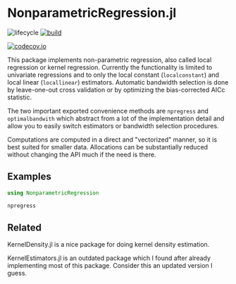 # NonparametricRegression.jl

<!-- Tidyverse lifecycle badges, see https://www.tidyverse.org/lifecycle/ Uncomment or delete as needed. -->
![lifecycle](https://img.shields.io/badge/lifecycle-experimental-orange.svg)<!--
![lifecycle](https://img.shields.io/badge/lifecycle-maturing-blue.svg)
![lifecycle](https://img.shields.io/badge/lifecycle-stable-green.svg)
![lifecycle](https://img.shields.io/badge/lifecycle-retired-orange.svg)
![lifecycle](https://img.shields.io/badge/lifecycle-archived-red.svg)
![lifecycle](https://img.shields.io/badge/lifecycle-dormant-blue.svg) -->
[![build](https://github.com/tbeason/NonparametricRegression.jl/workflows/CI/badge.svg)](https://github.com/tbeason/NonparametricRegression.jl/actions?query=workflow%3ACI)
<!-- travis-ci.com badge, uncomment or delete as needed, depending on whether you are using that service. -->
<!-- [![Build Status](https://travis-ci.com/tbeason/NonparametricRegression.jl.svg?branch=master)](https://travis-ci.com/tbeason/NonparametricRegression.jl) -->
<!-- Coverage badge on codecov.io, which is used by default. -->
[![codecov.io](http://codecov.io/github/tbeason/NonparametricRegression.jl/coverage.svg?branch=master)](http://codecov.io/github/tbeason/NonparametricRegression.jl?branch=master)
<!-- Documentation -- uncomment or delete as needed -->
<!--
[![Documentation](https://img.shields.io/badge/docs-stable-blue.svg)](https://tbeason.github.io/NonparametricRegression.jl/stable)
[![Documentation](https://img.shields.io/badge/docs-master-blue.svg)](https://tbeason.github.io/NonparametricRegression.jl/dev)
-->


This package implements non-parametric regression, also called local regression or kernel regression. Currently the functionality is limited to univariate regressions and to only the local constant (`localconstant`) and local linear (`locallinear`) estimators. Automatic bandwidth selection is done by leave-one-out cross validation or by optimizing the bias-corrected AICc statistic.

The two important exported convenience methods are `npregress` and `optimalbandwith` which abstract from a lot of the implementation detail and allow you to easily switch estimators or bandwidth selection procedures.

Computations are computed in a direct and "vectorized" manner, so it is best suited for smaller data. Allocations can be substantially reduced without changing the API much if the need is there.

## Examples

```julia
using NonparametricRegression

npregress

```


## Related

KernelDensity.jl is a nice package for doing kernel density estimation.

KernelEstimators.jl is an outdated package which I found after already implementing most of this package. Consider this an updated version I guess.
